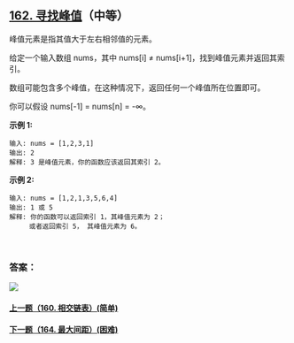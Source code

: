 ## [162. 寻找峰值](https://leetcode-cn.com/problems/find-peak-element/)（中等）

峰值元素是指其值大于左右相邻值的元素。

给定一个输入数组 nums，其中 nums[i] ≠ nums[i+1]，找到峰值元素并返回其索引。

数组可能包含多个峰值，在这种情况下，返回任何一个峰值所在位置即可。

你可以假设 nums[-1] = nums[n] = -∞。

**示例 1:**

```
输入: nums = [1,2,3,1]
输出: 2
解释: 3 是峰值元素，你的函数应该返回其索引 2。
```

**示例 2:**

```
输入: nums = [1,2,1,3,5,6,4]
输出: 1 或 5 
解释: 你的函数可以返回索引 1，其峰值元素为 2；
     或者返回索引 5， 其峰值元素为 6。
```

<br/>

### 答案：





![](https://img-blog.csdnimg.cn/20200807155236311.png)

#### [上一题（160. 相交链表）(简单)](https://github.com/sdwwld/leetCode/blob/master/src/main/java/com/wld/java/leetcode/leetCode0160.md)

#### [下一题（164. 最大间距）(困难)](https://github.com/sdwwld/leetCode/blob/master/src/main/java/com/wld/java/leetcode/leetCode0164.md)